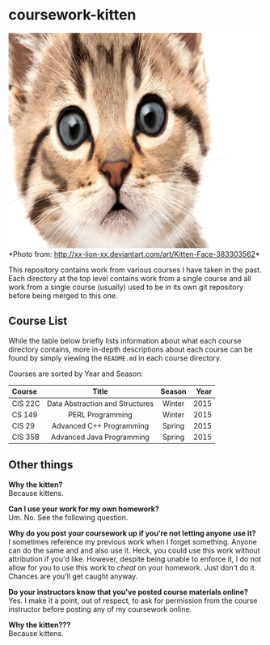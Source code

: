 # coursework-kitten
<img src="./kitten.png" width="768" height="425" />  
*Photo from: <a href='http://xx-lion-xx.deviantart.com/art/Kitten-Face-383303562'>http://xx-lion-xx.deviantart.com/art/Kitten-Face-383303562</a>*

This repository contains work from various courses I have taken in the past. Each directory at the top level contains work from a single course and all work from a single course (usually) used to be in its own git repository before being merged to this one.

## Course List
While the table below briefly lists information about what each course directory contains, more in-depth descriptions about each course can be found by simply viewing the `README.md` in each course directory.

Courses are sorted by Year and Season:

| Course        | Title                           | Season | Year |
|:------------- |:-------------------------------:|:------:| ----:|
| CIS 22C       | Data Abstraction and Structures | Winter | 2015 |
| CS 149        | PERL Programming                | Winter | 2015 |
| CIS 29        | Advanced C++ Programming        | Spring | 2015 |
| CIS 35B       | Advanced Java Programming       | Spring | 2015 |

## Other things
**Why the kitten?**  
Because kittens.

**Can I use your work for my own homework?**  
Um. No. See the following question.

**Why do you post your coursework up if you're not letting anyone use it?**  
I sometimes reference my previous work when I forget something. Anyone can do the same and and also use it. Heck, you could use this work without attribution if you'd like. However, despite being unable to enforce it, I do not allow for you to use this work to *cheat* on your homework. Just don't do it. Chances are you'll get caught anyway.

**Do your instructors know that you've posted course materials online?**  
Yes. I make it a point, out of respect, to ask for permission from the course instructor before posting any of my coursework online.

**Why the kitten???**  
Because kittens.
